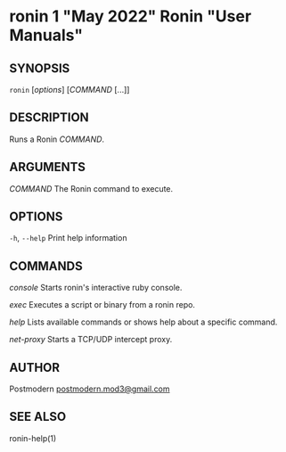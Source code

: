 # ronin 1 "May 2022" Ronin "User Manuals"

## SYNOPSIS

`ronin` [*options*] [*COMMAND* [...]]

## DESCRIPTION

Runs a Ronin *COMMAND*.

## ARGUMENTS

*COMMAND*
	The Ronin command to execute.

## OPTIONS

`-h`, `--help`
  Print help information

## COMMANDS

*console*
  Starts ronin's interactive ruby console.

*exec*
  Executes a script or binary from a ronin repo.

*help*
  Lists available commands or shows help about a specific command.

*net-proxy*
  Starts a TCP/UDP intercept proxy.

## AUTHOR

Postmodern <postmodern.mod3@gmail.com>

## SEE ALSO

ronin-help(1)
